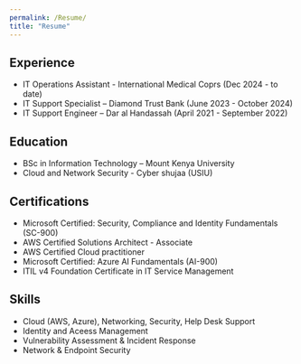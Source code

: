 ```yaml
---
permalink: /Resume/
title: "Resume"
---
```


## Experience
-  IT Operations Assistant - International Medical Coprs (Dec 2024 - to date)
-  IT Support Specialist – Diamond Trust Bank (June 2023 - October 2024)
-  IT Support Engineer – Dar al Handassah (April 2021 - September 2022)

## Education

- BSc in Information Technology – Mount Kenya University  
- Cloud and Network Security - Cyber shujaa (USIU)

## Certifications

- Microsoft Certified: Security, Compliance and Identity Fundamentals (SC-900)
- AWS Certified Solutions Architect - Associate
- AWS Certified Cloud practitioner
- Microsoft Certified: Azure AI Fundamentals (AI-900)
- ITIL v4 Foundation Certificate in IT Service Management

## Skills

- Cloud (AWS, Azure), Networking, Security, Help Desk Support
- Identity and Aceess Management
- Vulnerability Assessment & Incident Response
- Network & Endpoint Security
